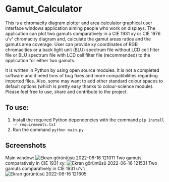 # Gamut_Calculator

This is a chromacity diagram plotter and area calculator graphical user interface windows application aiming people who work on displays. The application can plot two gamuts comparatively in a CIE 1931 xy or CIE 1976 u'v' chromacity diagram and, calculate the gamut areas ratios and the gamuts area coverage. User can provide xy coordinates of RGB chromacities or a back light unit (BLU) spectrum file without LCD cell filter file or BLU spectrum file with LCD cell filter file (recommended) to the application for either two gamuts. 

It is written in Python by using open source modules. It is not a completed software and it need tons of bug fixes and more compatibilities regarding imported files. Also, some may want to add other standard colour spaces to default options (which is pretty easy thanks to colour-science module). Please feel free to use, share and contribute to the project.

## To use:
1. Install the required Python dependencies with the command `pip install -r requirements.txt`
2. Run the command `python main.py`

## Screenshots
Main window:
![Ekran görüntüsü 2022-06-16 121011](https://user-images.githubusercontent.com/90446604/174037231-6444e27b-5a83-40c3-bacc-d36f63444d67.jpg)
Two gamuts comparatively in CIE 1931 xy:
![Ekran görüntüsü 2022-06-16 121531](https://user-images.githubusercontent.com/90446604/174037236-530fded0-ff9e-46c1-a98e-8b93432a5c0a.jpg)
Two gamuts comparatively in CIE 1931 u'v':
![Ekran görüntüsü 2022-06-16 121605](https://user-images.githubusercontent.com/90446604/174037242-30069652-64b9-41da-b409-9d48fda4cf04.jpg)
